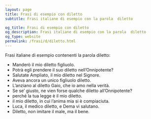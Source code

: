 ```yaml
---
layout: page
title: Frasi di esempio con diletto 
subtitle: Frasi italiane di esempio con la parola  diletto

og_title: Frasi di esempio con diletto 
og_description: Frasi italiane di esempio con la parola  diletto
og_type: website
permalink: /frasi/d/diletto.html
---
```


Frasi italiane di esempio contenenti la parola diletto:


- Manderò il mio diletto figliuolo.
- Potrà egli prendere il suo diletto nell’Onnipotente?
- Salutate Ampliato, il mio diletto nel Signore.
- Aveva ancora un unico figliuolo diletto.
- L’anziano al diletto Gaio, che io amo nella verità.
- Se se’ giusto, ne vien forse qualche diletto all’Onnipotente?
- perché la tua legge è il mio diletto.
- il mio diletto, in cui l’anima mia si è compiaciuta.
- Luca, il medico diletto, e Dema vi salutano.
- Diletto, non imitare il male, ma il bene.
